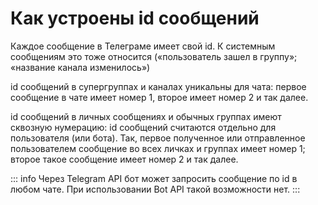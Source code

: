 # Как устроены id сообщений

Каждое сообщение в Телеграме имеет свой id. К системным сообщениям это тоже относится
(«пользователь зашел в группу»; «название канала изменилось»)

id сообщений в супергруппах и каналах уникальны для чата: первое сообщение в чате имеет номер 1, второе имеет номер 2 и
так далее.

id сообщений в личных сообщениях и обычных группах имеют сквозную нумерацию:
id сообщений считаются отдельно для пользователя (или бота). Так, первое полученное или отправленное пользователем
сообщение во всех личках и группах имеет номер 1; второе такое сообщение имеет номер 2 и так далее.

::: info
Через Telegram API бот может запросить сообщение по id в любом чате. При использовании Bot API такой возможности
нет.
:::
